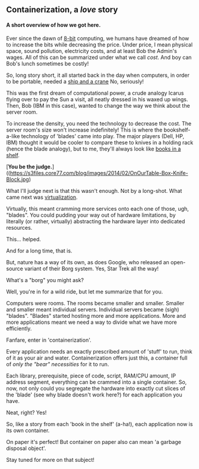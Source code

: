 ## Containerization, a *love* story
#### A short overview of how we got here.

Ever since the dawn of [8-bit](https://en.wikipedia.org/wiki/8-bit) computing, we humans have dreamed of how to increase the bits while decreasing the price. 
Under price, I mean physical space, sound pollution, electricity costs, and at least Bob the Admin's wages. All of this can be summarized under what we call *cost*. 
And boy can Bob's lunch sometimes be costly! 

So, long story short, it all started back in the day when computers, in order to be portable, needed a [ship and a crane](https://www.computerhope.com/issues/ch000984.htm) No, seriously!

This was the first dream of computational power, a crude analogy Icarus flying over to pay the Sun a visit, all neatly dressed in his waxed up wings. 
Then, Bob (IBM in this case), wanted to change the way we think about the server room. 

To increase the density, you need the technology to decrease the cost. The server room's size won't increase indefinitely! 
This is where the bookshelf-a-like technology of 'blades' came into play. The major players (Dell, HP, IBM) thought it would be cooler to compare these to knives in a holding rack (hence the blade analogy), but to me, they'll always look like [books in a shelf](https://www.broadberry.co.uk/system_files/images/system_type_trans/8.png).

[**You be the judge.**]((https://s3files.core77.com/blog/images/2014/02/OnOurTable-Box-Knife-Block.jpg)

What I'll judge next is that this wasn't enough. Not by a long-shot. What came next was [virtualization](https://en.wikipedia.org/wiki/Virtualization). 

Virtually, this meant cramming more services onto each one of those, ugh, "blades". You could pudding your way out of hardware limitations, by literally (or rather, virtually) abstracting the hardware layer into dedicated resources.


This... helped. 

And for a long time, that is. 

But, nature has a way of its own, as does Google, who released an open-source variant of their Borg system. Yes, Star Trek all the way!

What's a "borg" you might ask? 

Well, you're in for a wild ride, but let me summarize that for you. 

Computers were rooms. 
The rooms became smaller and smaller. 
Smaller and smaller meant individual servers. 
Individual servers became (sigh) "blades".
"Blades" started hosting more and more applications. 
More and more applications meant we need a way to divide what we have more efficiently. 

Fanfare, enter in 'containerization'.

Every application needs an exactly prescribed amount of 'stuff' to run, think of it as your air and water. Containerization offers just this, a container full of *only the "bear" necessities* for it to run. 

Each library, prerequisite, piece of code, script, RAM/CPU amount, IP address segment, everything can be crammed into a single container. 
So, now, not only could you segregate the hardware into exactly cut slices of the 'blade' (see why blade doesn't work here?) for each application you have. 

Neat, right? Yes!

So, like a story from each 'book in the shelf' (a-ha!), each application now is its own container. 

On paper it's perfect! 
But container on paper also can mean 'a garbage disposal object'. 

Stay tuned for more on that subject!


